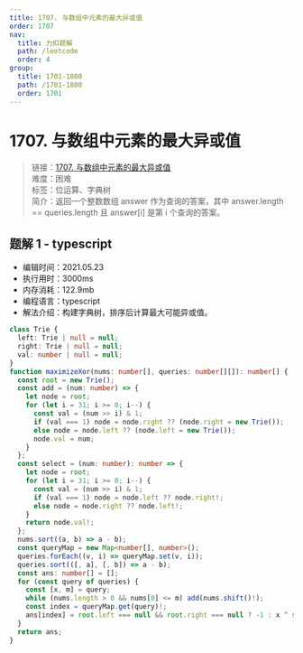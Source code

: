 ```yaml
---
title: 1707. 与数组中元素的最大异或值
order: 1707
nav:
  title: 力扣题解
  path: /leetcode
  order: 4
group:
  title: 1701-1800
  path: /1701-1800
  order: 1701
---
```


# 1707. 与数组中元素的最大异或值

> 链接：[1707. 与数组中元素的最大异或值](https://leetcode-cn.com/problems/maximum-xor-with-an-element-from-array/)  
> 难度：困难  
> 标签：位运算、字典树  
> 简介：返回一个整数数组 answer 作为查询的答案，其中 answer.length == queries.length 且 answer[i] 是第 i 个查询的答案。

## 题解 1 - typescript

- 编辑时间：2021.05.23
- 执行用时：3000ms
- 内存消耗：122.9mb
- 编程语言：typescript
- 解法介绍：构建字典树，排序后计算最大可能异或值。

```typescript
class Trie {
  left: Trie | null = null;
  right: Trie | null = null;
  val: number | null = null;
}
function maximizeXor(nums: number[], queries: number[][]): number[] {
  const root = new Trie();
  const add = (num: number) => {
    let node = root;
    for (let i = 31; i >= 0; i--) {
      const val = (num >> i) & 1;
      if (val === 1) node = node.right ?? (node.right = new Trie());
      else node = node.left ?? (node.left = new Trie());
      node.val = num;
    }
  };
  const select = (num: number): number => {
    let node = root;
    for (let i = 31; i >= 0; i--) {
      const val = (num >> i) & 1;
      if (val === 1) node = node.left ?? node.right!;
      else node = node.right ?? node.left!;
    }
    return node.val!;
  };
  nums.sort((a, b) => a - b);
  const queryMap = new Map<number[], number>();
  queries.forEach((v, i) => queryMap.set(v, i));
  queries.sort(([, a], [, b]) => a - b);
  const ans: number[] = [];
  for (const query of queries) {
    const [x, m] = query;
    while (nums.length > 0 && nums[0] <= m) add(nums.shift()!);
    const index = queryMap.get(query)!;
    ans[index] = root.left === null && root.right === null ? -1 : x ^ select(x);
  }
  return ans;
}
```
